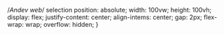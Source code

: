 /*Andev web*/
selection
      position: absolute;
      width: 100vw;
      height: 100vh;
      display: flex;
      justify-content: center;
      align-intems: center;
      gap: 2px;
      flex-wrap: wrap;
      overflow: hidden;
    }
